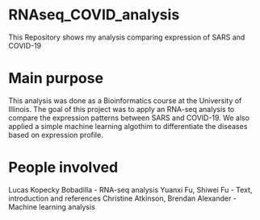 # RNAseq_COVID_analysis
This Repository shows my analysis comparing expression of SARS and COVID-19

# Main purpose

This analysis was done as a Bioinformatics course at the University of Illinois. The goal of this project was to apply an RNA-seq analysis to compare
the expression patterns between SARS and COVID-19. We also applied a simple machine learning algothim to differentiate the diseases based on expression profile.

# People involved

Lucas Kopecky Bobadilla - RNA-seq analysis
Yuanxi Fu, Shiwei Fu - Text, introduction and references
Christine Atkinson, Brendan Alexander - Machine learning analysis
